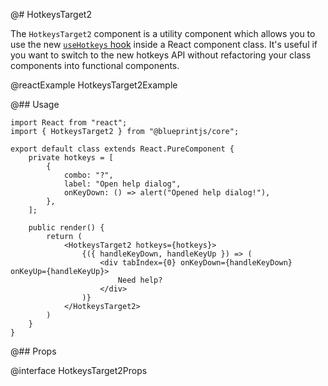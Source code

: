 @# HotkeysTarget2

The `HotkeysTarget2` component is a utility component which allows you to use the new
[`useHotkeys` hook](#core/hooks/useHotkeys) inside a React component class. It's useful
if you want to switch to the new hotkeys API without refactoring your class components
into functional components.

@reactExample HotkeysTarget2Example

@## Usage

```tsx
import React from "react";
import { HotkeysTarget2 } from "@blueprintjs/core";

export default class extends React.PureComponent {
    private hotkeys = [
        {
            combo: "?",
            label: "Open help dialog",
            onKeyDown: () => alert("Opened help dialog!"),
        },
    ];

    public render() {
        return (
            <HotkeysTarget2 hotkeys={hotkeys}>
                {({ handleKeyDown, handleKeyUp }) => (
                    <div tabIndex={0} onKeyDown={handleKeyDown} onKeyUp={handleKeyUp}>
                        Need help?
                    </div>
                )}
            </HotkeysTarget2>
        )
    }
}
```

@## Props

@interface HotkeysTarget2Props
